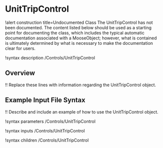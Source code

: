 # UnitTripControl

!alert construction title=Undocumented Class
The UnitTripControl has not been documented. The content listed below should be used as a starting point for
documenting the class, which includes the typical automatic documentation associated with a
MooseObject; however, what is contained is ultimately determined by what is necessary to make the
documentation clear for users.

!syntax description /Controls/UnitTripControl

## Overview

!! Replace these lines with information regarding the UnitTripControl object.

## Example Input File Syntax

!! Describe and include an example of how to use the UnitTripControl object.

!syntax parameters /Controls/UnitTripControl

!syntax inputs /Controls/UnitTripControl

!syntax children /Controls/UnitTripControl
